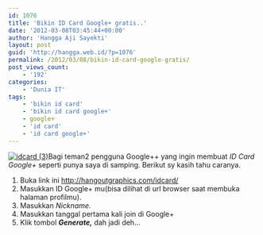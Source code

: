 ```yaml
---
id: 1076
title: 'Bikin ID Card Google+ gratis..'
date: '2012-03-08T03:45:44+00:00'
author: 'Hangga Aji Sayekti'
layout: post
guid: 'http://hangga.web.id/?p=1076'
permalink: /2012/03/08/bikin-id-card-google-gratis/
post_views_count:
    - '192'
categories:
    - 'Dunia IT'
tags:
    - 'bikin id card'
    - 'bikin id card google+'
    - google+
    - 'id card'
    - 'id card google+'
---
```


[![](http://hangga.web.id/wp-content/uploads/2012/03/idcard-3-300x168.png "idcard (3)")](http://hangga.web.id/wp-content/uploads/2012/03/idcard-3.png)Bagi teman2 pengguna Google++ yang ingin membuat *ID Card Google+* seperti punya saya di samping. Berikut sy kasih tahu caranya.

1. Buka link ini <http://hangoutgraphics.com/idcard/>
2. Masukkan ID Google+ mu(bisa dilihat di url browser saat membuka halaman profilmu).
3. Masukkan *Nickname.*
4. Masukkan tanggal pertama kali join di Google+
5. Klik tombol ***Generate,*** dah jadi deh…

[  ](http://hangga.web.id/wp-content/uploads/2012/03/idcard-3.png)